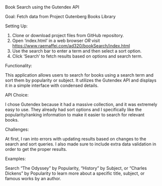 Book Search using the Gutendex API

Goal: Fetch data from Project Gutenberg Books Library

Setting Up: 

1.	Clone or download project files from GitHub repository.
2.	Open ‘index.html’ in a web browser *OR* visit https://www.raemaffei.com/ad320/bookSearch/index.html 
3.	Use the search bar to enter a term and then select a sort option.
4.	Click ‘Search’ to fetch results based on options and search term.

Functionality:

This application allows users to search for books using a search term and sort them by popularity or subject. It utilizes the Gutendex API and displays it in a simple interface with condensed details. 

API Choice:

I chose Gutendex because it had a massive collection, and it was extremely easy to use. They already had sort options and I specifically like the popularity/ranking information to make it easier to search for relevant books. 

Challenges:

At first, I ran into errors with updating results based on changes to the search and sort queries. I also made sure to include extra data validation in order to get the proper results. 

Examples:

Search “The Odyssey” by Popularity, “History” by Subject, or “Charles Dickens” by Popularity to learn more about a specific title, subject, or famous works by an author. 
